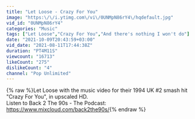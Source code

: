 ```yaml
---
title: "Let Loose - Crazy For You"
image: "https:\/\/i.ytimg.com\/vi\/0UNMpN86rY4\/hqdefault.jpg"
vid_id: "0UNMpN86rY4"
categories: "Music"
tags: ["Let Loose","Crazy For You","And there's nothing I won't do"]
date: "2021-10-09T20:43:59+03:00"
vid_date: "2021-08-11T17:44:38Z"
duration: "PT4M11S"
viewcount: "16713"
likeCount: "275"
dislikeCount: "4"
channel: "Pop Unlimited"
---
```

{% raw %}Let Loose with the music video for their 1994 UK #2 smash hit &quot;Crazy For You&quot;, in upscaled HD.<br />Listen to Back 2 The 90s - The Podcast: <a rel="nofollow" target="blank" href="https://www.mixcloud.com/back2the90s/">https://www.mixcloud.com/back2the90s/</a>{% endraw %}
